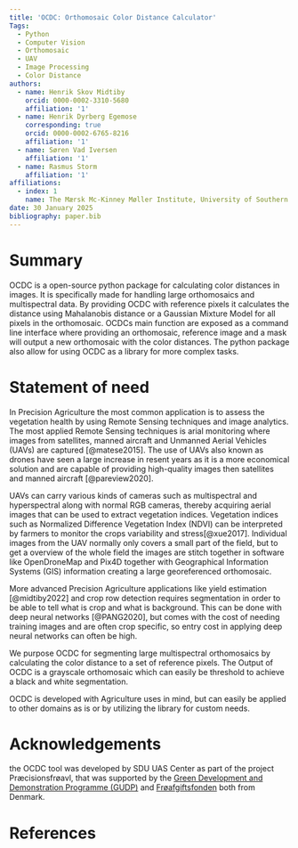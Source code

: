 ```yaml
---
title: 'OCDC: Orthomosaic Color Distance Calculator'
Tags:
  - Python
  - Computer Vision
  - Orthomosaic
  - UAV
  - Image Processing
  - Color Distance
authors:
  - name: Henrik Skov Midtiby
    orcid: 0000-0002-3310-5680
    affiliation: '1'
  - name: Henrik Dyrberg Egemose
    corresponding: true
    orcid: 0000-0002-6765-8216
    affiliation: '1'
  - name: Søren Vad Iversen
    affiliation: '1'
  - name: Rasmus Storm
    affiliation: '1'
affiliations:
  - index: 1
    name: The Mærsk Mc-Kinney Møller Institute, University of Southern Denmark
date: 30 January 2025
bibliography: paper.bib
---
```


# Summary

OCDC is a open-source python package for calculating color distances in images. It is specifically made for handling large orthomosaics and multispectral data. By providing OCDC with reference pixels it calculates the distance using Mahalanobis distance or a Gaussian Mixture Model for all pixels in the orthomosaic. OCDCs main function are exposed as a command line interface where providing an orthomosaic, reference image and a mask will output a new orthomosaic with the color distances. The python package also allow for using OCDC as a library for more complex tasks.

# Statement of need

In Precision Agriculture the most common application is to assess the vegetation health by using Remote Sensing techniques and image analytics. The most applied Remote Sensing techniques is arial monitoring where images from satellites, manned aircraft and Unmanned Aerial Vehicles (UAVs) are captured [@matese2015]. The use of UAVs also known as drones have seen a large increase in resent years as it is a more economical solution and are capable of providing high-quality images then satellites and manned aircraft [@pareview2020].

UAVs can carry various kinds of cameras such as multispectral and hyperspectral along with normal RGB cameras, thereby acquiring aerial images that can be used to extract vegetation indices. Vegetation indices such as Normalized Difference Vegetation Index (NDVI) can be interpreted by farmers to monitor the crops variability and stress[@xue2017]. Individual images from the UAV normally only covers a small part of the field, but to get a overview of the whole field the images are stitch together in software like OpenDroneMap and Pix4D together with Geographical Information Systems (GIS) information creating a large georeferenced orthomosaic.

More advanced Precision Agriculture applications like yield estimation [@midtiby2022] and crop row detection requires segmentation in order to be able to tell what is crop and what is background. This can be done with deep neural networks [@PANG2020], but comes with the cost of needing training images and are often crop specific, so entry cost in applying deep neural networks can often be high.

We purpose OCDC for segmenting large multispectral orthomosaics by calculating the color distance to a set of reference pixels. The Output of OCDC is a grayscale orthomosaic which can easily be threshold to achieve a black and white segmentation.

OCDC is developed with Agriculture uses in mind, but can easily be applied to other domains as is or by utilizing the library for custom needs.


# Acknowledgements

the OCDC tool was developed by SDU UAS Center as part of the project Præcisionsfrøavl, that was supported by the [Green Development and Demonstration Programme (GUDP)](https://gudp.lbst.dk/) and [Frøafgiftsfonden](https://froeafgiftsfonden.dk/) both from Denmark.

# References
